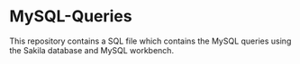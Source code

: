 # MySQL-Queries
This repository contains a SQL file which contains the MySQL queries using the Sakila database and MySQL workbench. 
